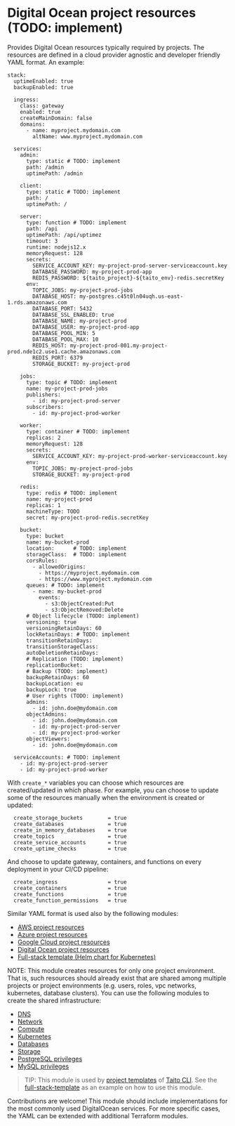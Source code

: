 # Digital Ocean project resources (TODO: implement)

Provides Digital Ocean resources typically required by projects. The resources are defined in a cloud provider agnostic and developer friendly YAML format. An example:

```
stack:
  uptimeEnabled: true
  backupEnabled: true

  ingress:
    class: gateway
    enabled: true
    createMainDomain: false
    domains:
      - name: myproject.mydomain.com
        altName: www.myproject.mydomain.com

  services:
    admin:
      type: static # TODO: implement
      path: /admin
      uptimePath: /admin

    client:
      type: static # TODO: implement
      path: /
      uptimePath: /

    server:
      type: function # TODO: implement
      path: /api
      uptimePath: /api/uptimez
      timeout: 3
      runtime: nodejs12.x
      memoryRequest: 128
      secrets:
        SERVICE_ACCOUNT_KEY: my-project-prod-server-serviceaccount.key
        DATABASE_PASSWORD: my-project-prod-app
        REDIS_PASSWORD: ${taito_project}-${taito_env}-redis.secretKey
      env:
        TOPIC_JOBS: my-project-prod-jobs
        DATABASE_HOST: my-postgres.c45t0ln04uqh.us-east-1.rds.amazonaws.com
        DATABASE_PORT: 5432
        DATABASE_SSL_ENABLED: true
        DATABASE_NAME: my-project-prod
        DATABASE_USER: my-project-prod-app
        DATABASE_POOL_MIN: 5
        DATABASE_POOL_MAX: 10
        REDIS_HOST: my-project-prod-001.my-project-prod.nde1c2.use1.cache.amazonaws.com
        REDIS_PORT: 6379
        STORAGE_BUCKET: my-project-prod

    jobs:
      type: topic # TODO: implement
      name: my-project-prod-jobs
      publishers:
        - id: my-project-prod-server
      subscribers:
        - id: my-project-prod-worker

    worker:
      type: container # TODO: implement
      replicas: 2
      memoryRequest: 128
      secrets:
        SERVICE_ACCOUNT_KEY: my-project-prod-worker-serviceaccount.key
      env:
        TOPIC_JOBS: my-project-prod-jobs
        STORAGE_BUCKET: my-project-prod

    redis:
      type: redis # TODO: implement
      name: my-project-prod
      replicas: 1
      machineType: TODO
      secret: my-project-prod-redis.secretKey

    bucket:
      type: bucket
      name: my-bucket-prod
      location:      # TODO: implement
      storageClass:  # TODO: implement
      corsRules:
        - allowedOrigins:
          - https://myproject.mydomain.com
          - https://www.myproject.mydomain.com
      queues: # TODO: implement
        - name: my-bucket-prod
          events:
            - s3:ObjectCreated:Put
            - s3:ObjectRemoved:Delete
      # Object lifecycle (TODO: implement)
      versioning: true
      versioningRetainDays: 60
      lockRetainDays: # TODO: implement
      transitionRetainDays:
      transitionStorageClass:
      autoDeletionRetainDays:
      # Replication (TODO: implement)
      replicationBucket:
      # Backup (TODO: implement)
      backupRetainDays: 60
      backupLocation: eu
      backupLock: true
      # User rights (TODO: implement)
      admins:
        - id: john.doe@mydomain.com
      objectAdmins:
        - id: john.doe@mydomain.com
        - id: my-project-prod-server
        - id: my-project-prod-worker
      objectViewers:
        - id: john.doe@mydomain.com

  serviceAccounts: # TODO: implement
    - id: my-project-prod-server
    - id: my-project-prod-worker

```

With `create_*` variables you can choose which resources are created/updated in which phase. For example, you can choose to update some of the resources manually when the environment is created or updated:

```
  create_storage_buckets        = true
  create_databases              = true
  create_in_memory_databases    = true
  create_topics                 = true
  create_service_accounts       = true
  create_uptime_checks          = true
```

And choose to update gateway, containers, and functions on every deployment in your CI/CD pipeline:

```
  create_ingress                = true
  create_containers             = true
  create_functions              = true
  create_function_permissions   = true
```

Similar YAML format is used also by the following modules:

- [AWS project resources](https://registry.terraform.io/modules/TaitoUnited/project-resources/aws)
- [Azure project resources](https://registry.terraform.io/modules/TaitoUnited/project-resources/azurerm)
- [Google Cloud project resources](https://registry.terraform.io/modules/TaitoUnited/project-resources/google)
- [Digital Ocean project resources](https://registry.terraform.io/modules/TaitoUnited/project-resources/digitalocean)
- [Full-stack template (Helm chart for Kubernetes)](https://github.com/TaitoUnited/taito-charts/tree/master/full-stack)

NOTE: This module creates resources for only one project environment. That is, such resources should already exist that are shared among multiple projects or project environments (e.g. users, roles, vpc networks, kubernetes, database clusters). You can use the following modules to create the shared infrastructure:

- [DNS](https://registry.terraform.io/modules/TaitoUnited/dns/digitalocean)
- [Network](https://registry.terraform.io/modules/TaitoUnited/network/digitalocean)
- [Compute](https://registry.terraform.io/modules/TaitoUnited/compute/digitalocean)
- [Kubernetes](https://registry.terraform.io/modules/TaitoUnited/kubernetes/digitalocean)
- [Databases](https://registry.terraform.io/modules/TaitoUnited/databases/digitalocean)
- [Storage](https://registry.terraform.io/modules/TaitoUnited/storage/digitalocean)
- [PostgreSQL privileges](https://registry.terraform.io/modules/TaitoUnited/privileges/postgresql)
- [MySQL privileges](https://registry.terraform.io/modules/TaitoUnited/privileges/mysql)

> TIP: This module is used by [project templates](https://taitounited.github.io/taito-cli/templates/#project-templates) of [Taito CLI](https://taitounited.github.io/taito-cli/). See the [full-stack-template](https://github.com/TaitoUnited/full-stack-template) as an example on how to use this module.

Contributions are welcome! This module should include implementations for the most commonly used DigitalOcean services. For more specific cases, the YAML can be extended with additional Terraform modules.

